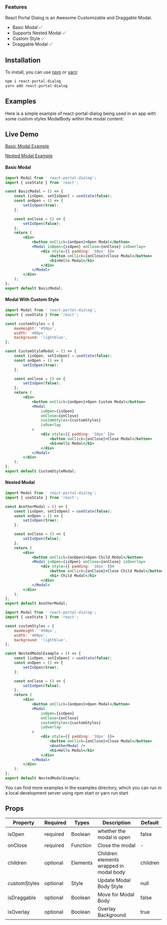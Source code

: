### Features

React Portal Dialog is an Awesome Customizable and Draggable Modal.

-   Basic Modal ✅
-   Supports Nested Modal ✅
-   Custom Style ✅
-   Draggable Modal ✅

## Installation

To install, you can use [npm](https://npmjs.org/) or [yarn](https://yarnpkg.com):

```bash
npm i react-portal-dialog
yarn add react-portal-dialog
```

## Examples

Here is a simple example of react-portal-dialog being used in an app with some custom
styles ModalBody within the modal content:

## Live Demo

[Basic Modal Example](https://codesandbox.io/s/naughty-fire-pmfod)

[Nested Modal Example](https://codesandbox.io/s/react-portal-dialog-nested-example-siimn)

#### Basic Modal

```jsx
import Modal from ' react-portal-dialog';
import { useState } from 'react';

const BasicModal = () => {
    const [isOpen, setIsOpen] = useState(false);
    const onOpen = () => {
        setIsOpen(true);
    };

    const onClose = () => {
        setIsOpen(false);
    };
    return (
        <div>
            <button onClick={onOpen}>Open Modal</button>
            <Modal isOpen={isOpen} onClose={onClose} isOverlay>
                <div style={{ padding: '10px' }}>
                    <button onClick={onClose}>Close Modal</button>
                    <h1>Hello Modal</h1>
                </div>
            </Modal>
        </div>
    );
};
export default BasicModal;
```

#### Modal With Custom Style

```jsx
import Modal from ' react-portal-dialog';
import { useState } from 'react';

const customStyles = {
    maxHeight: '450px',
    width: '400px',
    background: 'lightblue',
};

const CustomStyleModal = () => {
    const [isOpen, setIsOpen] = useState(false);
    const onOpen = () => {
        setIsOpen(true);
    };

    const onClose = () => {
        setIsOpen(false);
    };
    return (
        <div>
            <button onClick={onOpen}>Open Custom Modal</button>
            <Modal
                isOpen={isOpen}
                onClose={onClose}
                customStyles={customStyles}
                isOverlay
            >
                <div style={{ padding: '10px' }}>
                    <button onClick={onClose}>Close Modal</button>
                    <h1>Hello Modal</h1>
                </div>
            </Modal>
        </div>
    );
};
export default CustomStyleModal;
```

#### Nested Modal

```jsx
import Modal from ' react-portal-dialog';
import { useState } from 'react';

const AnotherModal = () => {
    const [isOpen, setIsOpen] = useState(false);
    const onOpen = () => {
        setIsOpen(true);
    };

    const onClose = () => {
        setIsOpen(false);
    };
    return (
        <div>
            <button onClick={onOpen}>Open Child Modal</button>
            <Modal isOpen={isOpen} onClose={onClose} isOverlay>
                <div style={{ padding: '10px' }}>
                    <button onClick={onClose}>Close Child Modal</button>
                    <h1> Child Modal</h1>
                </div>
            </Modal>
        </div>
    );
};
export default AnotherModal;

import Modal from ' react-portal-dialog';
import { useState } from 'react';

const customStyles = {
    maxHeight: '450px',
    width: '400px',
    background: 'lightblue',
};

const NestedModalExample = () => {
    const [isOpen, setIsOpen] = useState(false);
    const onOpen = () => {
        setIsOpen(true);
    };

    const onClose = () => {
        setIsOpen(false);
    };
    return (
        <div>
            <button onClick={onOpen}>Open Modal</button>
            <Modal
                isOpen={isOpen}
                onClose={onClose}
                customStyles={customStyles}
                isOverlay
            >
                <div style={{ padding: '10px' }}>
                    <button onClick={onClose}>Close Modal</button>
                    <AnotherModal />
                    <h1>Hello Modal</h1>
                </div>
            </Modal>
        </div>
    );
};
export default NestedModalExample;
```

You can find more examples in the examples directory, which you can run in a local development server using npm start or yarn run start

## Props

| Property     | Required | Types    | Description                             | Default  |
| ------------ | -------- | -------- | --------------------------------------- | -------- |
| isOpen       | required | Boolean  | whether the modal is open               | false    |
| onClose      | required | Function | Close the modal                         | -        |
| children     | optional | Elements | Children elements wrapped in modal body | children |
| customStyles | optional | Style    | Update Modal Body Style                 | null     |
| isDraggable  | optional | Boolean  | Move for Modal Body                     | false    |
| isOverlay    | optional | Boolean  | Overlay Background                      | true     |
